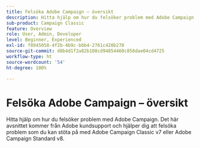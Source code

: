 ```yaml
---
title: Felsöka Adobe Campaign – översikt
description: Hitta hjälp om hur du felsöker problem med Adobe Campaign.
sub-product: Campaign Classic
feature: Overview
role: User, Admin, Developer
level: Beginner, Experienced
exl-id: f8945058-4f2b-4b9c-bbb4-2761c420b278
source-git-commit: d8b4d1f2a82b108cd94854460c858dae04cd4725
workflow-type: ht
source-wordcount: '54'
ht-degree: 100%

---
```


# Felsöka Adobe Campaign – översikt

Hitta hjälp om hur du felsöker problem med Adobe Campaign. Det här avsnittet kommer från Adobe kundsupport och hjälper dig att felsöka problem som du kan stöta på med Adobe Campaign Classic v7 eller Adobe Campaign Standard v8.
